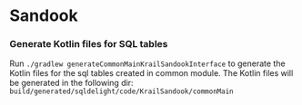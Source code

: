 # Sandook

### Generate Kotlin files for SQL tables

Run `./gradlew generateCommonMainKrailSandookInterface` to generate the
Kotlin files for the sql tables created in common module. The Kotlin files will be generated in the
following dir: `build/generated/sqldelight/code/KrailSandook/commonMain`
